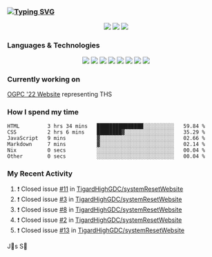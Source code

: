 ### [![Typing SVG](https://readme-typing-svg.herokuapp.com?vCenter=true&multiline=true&height=70&lines=Hi%2C+I'm+James+%F0%9F%91%8B;Currently+looking+for+work+%F0%9F%92%BC)](https://git.io/typing-svg)

<p align="center">
<a href="https://www.instagram.com/jms.smh/"><img src="https://img.shields.io/badge/Instagram-%23E4405F.svg?style=for-the-badge&logo=Instagram&logoColor=white"></a>
<a href="https://www.linkedin.com/in/james-smith-6913a2229"><img src="https://img.shields.io/badge/linkedin-%230077B5.svg?style=for-the-badge&logo=linkedin&logoColor=white"></a>
<a href="https://open.spotify.com/user/firecreeperjms?si=9pxXotqyTWircpJmwzRWgQ&utm_source=copy-link"><img src="https://img.shields.io/badge/Spotify-1ED760?style=for-the-badge&logo=spotify&logoColor=white)"></a>
  </p>

### Languages & Technologies

<p align="center">
<img src="https://img.shields.io/badge/html5-%23E34F26.svg?style=for-the-badge&logo=html5&logoColor=white">
<img src="https://img.shields.io/badge/javascript-%23323330.svg?style=for-the-badge&logo=javascript&logoColor=%23F7DF1E">
<img src="https://img.shields.io/badge/css3-%231572B6.svg?style=for-the-badge&logo=css3&logoColor=white">
<img src="https://img.shields.io/badge/c++-%2300599C.svg?style=for-the-badge&logo=c%2B%2B&logoColor=white">
<img src="https://img.shields.io/badge/node.js-6DA55F?style=for-the-badge&logo=node.js&logoColor=white">
<img src="https://img.shields.io/badge/react-%2320232a.svg?style=for-the-badge&logo=react&logoColor=%2361DAFB">
<img src="https://img.shields.io/badge/tailwindcss-%2338B2AC.svg?style=for-the-badge&logo=tailwind-css&logoColor=white">
<img src="https://img.shields.io/badge/Visual%20Studio%20Code-0078d7.svg?style=for-the-badge&logo=visual-studio-code&logoColor=white">
  </p>

### Currently working on

[OGPC '22 Website](https://github.com/TigardHighGDC/TigardHighGDC.github.io) representing THS

### How I spend my time

<!--START_SECTION:waka-->

```text
HTML         3 hrs 34 mins   ███████████████░░░░░░░░░░   59.84 %
CSS          2 hrs 6 mins    ████████▓░░░░░░░░░░░░░░░░   35.29 %
JavaScript   9 mins          ▓░░░░░░░░░░░░░░░░░░░░░░░░   02.66 %
Markdown     7 mins          ▓░░░░░░░░░░░░░░░░░░░░░░░░   02.14 %
Nix          0 secs          ░░░░░░░░░░░░░░░░░░░░░░░░░   00.04 %
Other        0 secs          ░░░░░░░░░░░░░░░░░░░░░░░░░   00.04 %
```

<!--END_SECTION:waka-->

### My Recent Activity
<!--START_SECTION:activity-->
1. ❗️ Closed issue [#11](https://github.com/TigardHighGDC/systemResetWebsite/issues/11) in [TigardHighGDC/systemResetWebsite](https://github.com/TigardHighGDC/systemResetWebsite)
2. ❗️ Closed issue [#3](https://github.com/TigardHighGDC/systemResetWebsite/issues/3) in [TigardHighGDC/systemResetWebsite](https://github.com/TigardHighGDC/systemResetWebsite)
3. ❗️ Closed issue [#8](https://github.com/TigardHighGDC/systemResetWebsite/issues/8) in [TigardHighGDC/systemResetWebsite](https://github.com/TigardHighGDC/systemResetWebsite)
4. ❗️ Closed issue [#2](https://github.com/TigardHighGDC/systemResetWebsite/issues/2) in [TigardHighGDC/systemResetWebsite](https://github.com/TigardHighGDC/systemResetWebsite)
5. ❗️ Closed issue [#13](https://github.com/TigardHighGDC/systemResetWebsite/issues/13) in [TigardHighGDC/systemResetWebsite](https://github.com/TigardHighGDC/systemResetWebsite)
<!--END_SECTION:activity-->

<!-- using waka time, https://github.com/athul/waka-readme, shields, and profile activity updater, https://dev.to/envoy_/150-badges-for-github-pnk) -->

<p align="center">
<src="http://ForTheBadge.com/images/badges/built-with-love.svg)">
</p>

J🎯s S🐲

<!-- https://github.com/Ileriayo/markdown-badges -->
